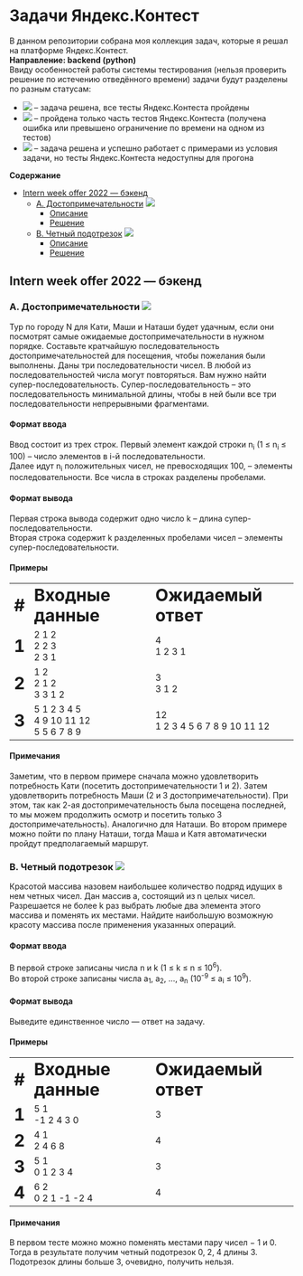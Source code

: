 # Задачи Яндекс.Контест
В данном репозитории собрана моя коллекция задач, которые я решал на платформе Яндекс.Контест.<br />
**Направление: backend (python)**<br />
Ввиду особенностей работы системы тестирования (нельзя проверить решение по истечению отведённого времени) задачи будут разделены по разным статусам:
* ![](https://img.shields.io/badge/%D0%A1%D1%82%D0%B0%D1%82%D1%83%D1%81-%D0%9F%D1%80%D0%BE%D0%B9%D0%B4%D0%B5%D0%BD%D1%8B%20%D0%B2%D1%81%D0%B5%20%D1%82%D0%B5%D1%81%D1%82%D1%8B-brightgreen) – задача решена, все тесты Яндекс.Контеста пройдены
* ![](https://img.shields.io/badge/%D0%A1%D1%82%D0%B0%D1%82%D1%83%D1%81-%D0%A0%D0%B5%D1%88%D0%B5%D0%BD%D0%B0%20%D1%87%D0%B0%D1%81%D1%82%D0%B8%D1%87%D0%BD%D0%BE-yellow) – пройдена только часть тестов Яндекс.Контеста (получена ошибка или превышено ограничение по времени на одном из тестов)
* ![](https://img.shields.io/badge/%D0%A1%D1%82%D0%B0%D1%82%D1%83%D1%81-%D0%9D%D0%B5%20%D1%82%D0%B5%D1%81%D1%82%D0%B8%D1%80%D0%BE%D0%B2%D0%B0%D0%BB%D0%B0%D1%81%D1%8C-orange) – задача решена и успешно работает с примерами из условия задачи, но тесты Яндекс.Контеста недоступны для прогона


**Содержание**
+ [Intern week offer 2022 — бэкенд](#internWeekendOffer2022)
  + [A. Достопримечательности](#attractions) ![](https://img.shields.io/badge/%D0%A1%D1%82%D0%B0%D1%82%D1%83%D1%81-%D0%A0%D0%B5%D1%88%D0%B5%D0%BD%D0%B0%20%D1%87%D0%B0%D1%81%D1%82%D0%B8%D1%87%D0%BD%D0%BE-yellow)
    + [Описание](#attractions)
    + [Решение](/internWeekOffer2022/a_attractions.py)
  + [B. Четный подотрезок](#evenSubsequence) ![](https://img.shields.io/badge/%D0%A1%D1%82%D0%B0%D1%82%D1%83%D1%81-%D0%9F%D1%80%D0%BE%D0%B9%D0%B4%D0%B5%D0%BD%D1%8B%20%D0%B2%D1%81%D0%B5%20%D1%82%D0%B5%D1%81%D1%82%D1%8B-brightgreen)
    + [Описание](#evenSubsequence)
    + [Решение](/internWeekOffer2022/b_even_sub_list.py)


<a name="internWeekendOffer2022"><h2>Intern week offer 2022 — бэкенд</h2></a>


<a name="attractions"><h3>A. Достопримечательности ![](https://img.shields.io/badge/%D0%A1%D1%82%D0%B0%D1%82%D1%83%D1%81-%D0%A0%D0%B5%D1%88%D0%B5%D0%BD%D0%B0%20%D1%87%D0%B0%D1%81%D1%82%D0%B8%D1%87%D0%BD%D0%BE-yellow)</h3></a>

Тур по городу N для Кати, Маши и Наташи будет удачным, если они посмотрят самые ожидаемые достопримечательности в нужном порядке. Составьте кратчайшую последовательность достопримечательностей для посещения, чтобы пожелания были выполнены.
Даны три последовательности чисел. В любой из последовательностей числа могут повторяться.
Вам нужно найти супер-последовательность. Супер-последовательность – это последовательность минимальной длины, чтобы в ней были все три последовательности непрерывными фрагментами.
#### Формат ввода
Ввод состоит из трех строк. Первый элемент каждой строки n<sub>i</sub> (1 ≤ n<sub>i</sub> ≤ 100) – число элементов в i-й последовательности.<br />
Далее идут n<sub>i</sub> положительных чисел, не превосходящих 100, – элементы последовательности. Все числа в строках разделены пробелами.

#### Формат вывода
Первая строка вывода содержит одно число k – длина супер-последовательности.<br />
Вторая строка содержит k разделенных пробелами чисел – элементы супер-последовательности.

#### Примеры
<table>
 <tr>
    <td><b style="font-size:30px">#</b></td>
    <td><b style="font-size:30px">Входные данные</b></td>
    <td><b style="font-size:30px">Ожидаемый ответ</b></td>
 </tr>
 <tr>
    <td><b style="font-size:30px">1</b></td>
    <td>2 1 2<br />2 2 3<br />2 3 1</td>
    <td>4<br />1 2 3 1</td>
 </tr>
 <tr>
    <td><b style="font-size:30px">2</b></td>
    <td>1 2<br />2 1 2<br />3 3 1 2</td>
    <td>3<br />3 1 2</td>
 </tr>
 <tr>
    <td><b style="font-size:30px">3</b></td>
    <td>5 1 2 3 4 5<br />4 9 10 11 12<br />5 5 6 7 8 9</td>
    <td>12<br />1 2 3 4 5 6 7 8 9 10 11 12</td>
 </tr>
</table>

#### Примечания
Заметим, что в первом примере сначала можно удовлетворить потребность Кати (посетить достопримечательности 1 и 2). Затем удовлетворить потребность Маши (2 и 3 достопримечательности). При этом, так как 2-ая достопримечательность была посещена последней, то мы можем продолжить осмотр и посетить только 3 достопримечательность). Аналогично для Наташи.
Во втором примере можно пойти по плану Наташи, тогда Маша и Катя автоматически пройдут предполагаемый маршрут.


<a name="evenSubsequence"><h3>B. Четный подотрезок ![](https://img.shields.io/badge/%D0%A1%D1%82%D0%B0%D1%82%D1%83%D1%81-%D0%9F%D1%80%D0%BE%D0%B9%D0%B4%D0%B5%D0%BD%D1%8B%20%D0%B2%D1%81%D0%B5%20%D1%82%D0%B5%D1%81%D1%82%D1%8B-brightgreen)</h3></a>

Красотой массива назовем наибольшее количество подряд идущих в нем четных чисел.
Дан массив a, состоящий из n целых чисел. Разрешается не более k раз выбрать любые два элемента этого массива и поменять их местами.
Найдите наибольшую возможную красоту массива после применения указанных операций.
#### Формат ввода
В первой строке записаны числа n и k (1 ≤ k ≤ n ≤ 10<sup>6</sup>).<br />
Во второй строке записаны числа a<sub>1</sub>, a<sub>2</sub>, ..., a<sub>n</sub> (10<sup>-9</sup> ≤ a<sub>i</sub> ≤ 10<sup>9</sup>).

#### Формат вывода
Выведите единственное число — ответ на задачу.

#### Примеры
<table>
 <tr>
    <td><b style="font-size:30px">#</b></td>
    <td><b style="font-size:30px">Входные данные</b></td>
    <td><b style="font-size:30px">Ожидаемый ответ</b></td>
 </tr>
 <tr>
    <td><b style="font-size:30px">1</b></td>
    <td>5 1<br />-1 2 4 3 0</td>
    <td>3</td>
 </tr>
 <tr>
    <td><b style="font-size:30px">2</b></td>
    <td>4 1<br />2 4 6 8</td>
    <td>4</td>
 </tr>
 <tr>
    <td><b style="font-size:30px">3</b></td>
    <td>5 1<br />0 1 2 3 4</td>
    <td>3</td>
 </tr>
 <tr>
    <td><b style="font-size:30px">4</b></td>
    <td>6 2<br />0 2 1 -1 -2 4</td>
    <td>4</td>
 </tr>
</table>

#### Примечания
В первом тесте можно можно поменять местами пару чисел − 1 и 0. Тогда в результате получим четный подотрезок 0, 2, 4 длины 3. Подотрезок длины больше 3, очевидно, получить нельзя.
